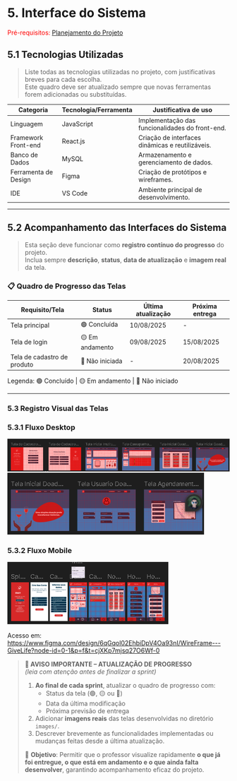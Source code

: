 # 5. Interface do Sistema

<span style="color:red">Pré-requisitos: <a href="4-Gestão-Configuração.md"> Planejamento do Projeto</a></span>



## 5.1 Tecnologias Utilizadas

> Liste todas as tecnologias utilizadas no projeto, com justificativas breves para cada escolha.  
> Este quadro deve ser atualizado sempre que novas ferramentas forem adicionadas ou substituídas.

| Categoria             | Tecnologia/Ferramenta | Justificativa de uso |
|-----------------------|------------------------|----------------------|
| Linguagem             | JavaScript             | Implementação das funcionalidades do front-end. |
| Framework Front-end   | React.js               | Criação de interfaces dinâmicas e reutilizáveis. |
| Banco de Dados        | MySQL                  | Armazenamento e gerenciamento de dados. |
| Ferramenta de Design  | Figma                  | Criação de protótipos e wireframes. |
| IDE                   | VS Code                | Ambiente principal de desenvolvimento. |

---

## 5.2 Acompanhamento das Interfaces do Sistema

> Esta seção deve funcionar como **registro contínuo do progresso** do projeto.  
> Inclua sempre **descrição**, **status**, **data de atualização** e **imagem real** da tela.

### 📋 Quadro de Progresso das Telas

| Requisito/Tela                | Status | Última atualização | Próxima entrega |
|--------------------------------|--------|--------------------|-----------------|
| Tela principal                 | 🟢 Concluída     | 10/08/2025         | -               |
| Tela de login                  | 🟡 Em andamento | 09/08/2025         | 15/08/2025      |
| Tela de cadastro de produto    | 🔴 Não iniciada | -                  | 20/08/2025      |

Legenda: 🟢 Concluído | 🟡 Em andamento | 🔴 Não iniciado

---

### 5.3 Registro Visual das Telas
  ### 5.3.1 Fluxo Desktop
![Fluxo1](./images/img1.png)
![Fluxo1](./images/img2.png)
 ### 5.3.2 Fluxo Mobile
![Fluxo2](./images/img3.png)

Acesso em: https://www.figma.com/design/6qGqol02EhbiDpV4Oa93nI/WireFrame---GiveLife?node-id=0-1&p=f&t=cjXKp7mjsq27O6Wf-0
> **📢 AVISO IMPORTANTE – ATUALIZAÇÃO DE PROGRESSO**  
> *(leia com atenção antes de finalizar a sprint)*  
>
> 1. **Ao final de cada sprint**, atualizar o quadro de progresso com:  
>    - Status da tela (🟢, 🟡 ou 🔴)  
>    - Data da última modificação  
>    - Próxima previsão de entrega  
> 2. Adicionar **imagens reais** das telas desenvolvidas no diretório `images/`.  
> 3. Descrever brevemente as funcionalidades implementadas ou mudanças feitas desde a última atualização.  
>
> 📌 **Objetivo**: Permitir que o professor visualize rapidamente **o que já foi entregue, o que está em andamento e o que ainda falta desenvolver**, garantindo acompanhamento eficaz do projeto.

